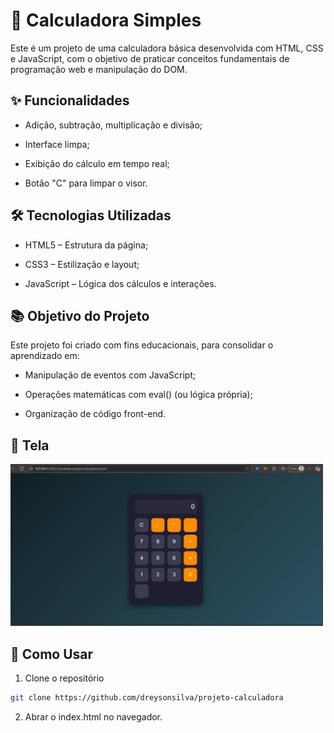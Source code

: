 # 🧮 Calculadora Simples

Este é um projeto de uma calculadora básica desenvolvida com HTML, CSS e JavaScript, com o objetivo de praticar conceitos fundamentais de programação web e manipulação do DOM.

## ✨ Funcionalidades
- Adição, subtração, multiplicação e divisão;

- Interface limpa;

- Exibição do cálculo em tempo real;

- Botão "C" para limpar o visor.

## 🛠️ Tecnologias Utilizadas
- HTML5 – Estrutura da página;

- CSS3 – Estilização e layout;

- JavaScript – Lógica dos cálculos e interações.

## 📚 Objetivo do Projeto
Este projeto foi criado com fins educacionais, para consolidar o aprendizado em:

- Manipulação de eventos com JavaScript;

- Operações matemáticas com eval() (ou lógica própria);

- Organização de código front-end.

## 📸 Tela
<img src="https://github.com/dreysonsilva/projeto-calculadora/blob/main/imgs/calculadora.JPG?raw=true" alt="Preview da Calculadora" width="500"/>

## 🚀 Como Usar

1. Clone o repositório
```bash 
git clone https://github.com/dreysonsilva/projeto-calculadora
```
2. Abrar o index.html no navegador.
